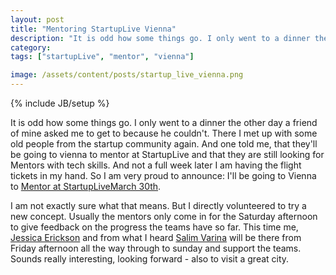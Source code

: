 ```yaml
---
layout: post
title: "Mentoring StartupLive Vienna"
description: "It is odd how some things go. I only went to a dinner the other day a friend of mine asked me to get to because he couldn't. There I met up with some old people from the startup community again. And one told me, that they'll be going to vienna to mentor at StartupLive and that they are still looking for Mentors with tech skills. And not a full week later I am having the flight tickets in my hand. So I am very proud to announce: I'll be going to Vienna to [Mentor at StartupLiveMarch 30th](http://startuplive.in/vienna/6/)."
category: 
tags: ["startupLive", "mentor", "vienna"]

image: /assets/content/posts/startup_live_vienna.png
---
```

{% include JB/setup %}

It is odd how some things go. I only went to a dinner the other day a friend of mine asked me to get to because he couldn't. There I met up with some old people from the startup community again. And one told me, that they'll be going to vienna to mentor at StartupLive and that they are still looking for Mentors with tech skills. And not a full week later I am having the flight tickets in my hand. So I am very proud to announce: I'll be going to Vienna to [Mentor at StartupLiveMarch 30th](http://startuplive.in/vienna/6/judges/).

I am not exactly sure what that means. But I directly volunteered to try a new concept. Usually the mentors only come in for the Saturday afternoon to give feedback on the progress the teams have so far. This time me, [Jessica Erickson](http://www.linkedin.com/in/jesserickson) and from what I heard [Salim Varina](http://www.linkedin.com/in/salimvirani) will be there from Friday afternoon all the way through to sunday and support the teams. Sounds really interesting, looking forward - also to visit a great city.


